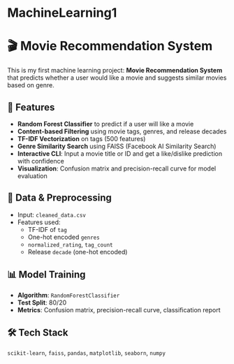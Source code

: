 # MachineLearning1
# 🎬 Movie Recommendation System

This is my first machine learning project: **Movie Recommendation System** that predicts whether a user would like a movie and suggests similar movies based on genre.

## 🚀 Features

- **Random Forest Classifier** to predict if a user will like a movie
- **Content-based Filtering** using movie tags, genres, and release decades
- **TF-IDF Vectorization** on tags (500 features)
- **Genre Similarity Search** using FAISS (Facebook AI Similarity Search)
- **Interactive CLI**: Input a movie title or ID and get a like/dislike prediction with confidence
- **Visualization**: Confusion matrix and precision-recall curve for model evaluation

## 🧠 Data & Preprocessing

- Input: `cleaned_data.csv`
- Features used:
  - TF-IDF of `tag`
  - One-hot encoded `genres`
  - `normalized_rating`, `tag_count`
  - Release `decade` (one-hot encoded)

## 📊 Model Training

- **Algorithm**: `RandomForestClassifier`
- **Test Split**: 80/20
- **Metrics**: Confusion matrix, precision-recall curve, classification report

## 🛠 Tech Stack

`scikit-learn`, `faiss`, `pandas`, `matplotlib`, `seaborn`, `numpy`



